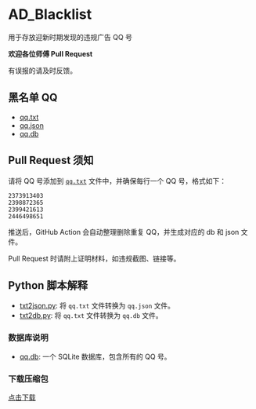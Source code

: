 # AD_Blacklist

用于存放迎新时期发现的违规广告 QQ 号

**欢迎各位师傅 Pull Request**

有误报的请及时反馈。

## 黑名单 QQ

- [qq.txt](./qq.txt)
- [qq.json](./qq.json)
- [qq.db](./qq.db)

## Pull Request 须知

请将 QQ 号添加到 [`qq.txt`](./qq.txt) 文件中，并确保每行一个 QQ 号，格式如下：

```
2373913403
2398872365
2399421613
2446498651
```

推送后，GitHub Action 会自动整理删除重复 QQ，并生成对应的 db 和 json 文件。

Pull Request 时请附上证明材料，如违规截图、链接等。

## Python 脚本解释

- [txt2json.py](./txt2json.py): 将 `qq.txt` 文件转换为 `qq.json` 文件。
- [txt2db.py](./txt2db.py): 将 `qq.txt` 文件转换为 `qq.db` 文件。
  
### 数据库说明

- [qq.db](./qq.db): 一个 SQLite 数据库，包含所有的 QQ 号。

### 下载压缩包

[点击下载](https://github.com/W1ndys/AD_Blacklist/archive/refs/heads/main.zip)


